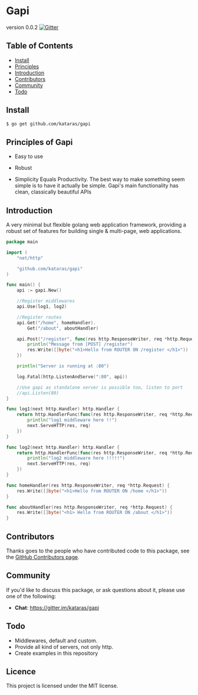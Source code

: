 # Gapi
version 0.0.2
[![Gitter](https://badges.gitter.im/Join%20Chat.svg)](https://gitter.im/kataras/gapi?utm_source=badge&utm_medium=badge&utm_campaign=pr-badge)

## Table of Contents

- [Install](#install)
- [Principles](#principles-of-gapi)
- [Introduction](#introduction)
- [Contributors](#contributors)
- [Community](#community)
- [Todo](#todo)

## Install

```sh
$ go get github.com/kataras/gapi
```
## Principles of Gapi

- Easy to use

- Robust

- Simplicity Equals Productivity. The best way to make something seem simple is to have it actually be simple. Gapi's main functionality has clean, classically beautiful APIs

## Introduction

A very minimal but flexible golang web application framework, providing a robust set of features for building single & multi-page, web applications.

```go
package main

import (
	"net/http"

	"github.com/kataras/gapi"
)

func main() {
	api := gapi.New()

	//Register middlewares
	api.Use(log1, log2)

	//Register routes
	api.Get("/home", homeHandler).
		Get("/about", aboutHandler)

	api.Post("/register", func(res http.ResponseWriter, req *http.Request) {
		println("Message from [POST] /register")
		res.Write([]byte("<h1>Hello from ROUTER ON /register </h1>"))
	})

	println("Server is running at :80")

    log.Fatal(http.ListenAndServe(":80", api))

	//Use gapi as standalone server is possible too, listen to port
	//api.Listen(80)
}

func log1(next http.Handler) http.Handler {
	return http.HandlerFunc(func(res http.ResponseWriter, req *http.Request) {
		println("log1 middleware here !!")
		next.ServeHTTP(res, req)
	})
}

func log2(next http.Handler) http.Handler {
	return http.HandlerFunc(func(res http.ResponseWriter, req *http.Request) {
		println("log2 middleware here !!!!!")
		next.ServeHTTP(res, req)
	})
}

func homeHandler(res http.ResponseWriter, req *http.Request) {
	res.Write([]byte("<h1>Hello from ROUTER ON /home </h1>"))
}

func aboutHandler(res http.ResponseWriter, req *http.Request) {
	res.Write([]byte("<h1> Hello from ROUTER ON /about </h1>"))
}

```

## Contributors

Thanks goes to the people who have contributed code to this package, see the
[GitHub Contributors page][].

[GitHub Contributors page]: https://github.com/kataras/gapi/graphs/contributors



## Community

If you'd like to discuss this package, or ask questions about it, please use one
of the following:

* **Chat**: https://gitter.im/kataras/gapi


## Todo
*  Middlewares, default and custom.
*  Provide all kind of servers, not only http.
*  Create examples in this repository

## Licence

This project is licensed under the MIT license.

